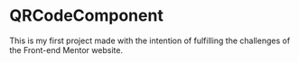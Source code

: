 # QRCodeComponent

This is my first project made with the intention of fulfilling the challenges of the Front-end Mentor website.
